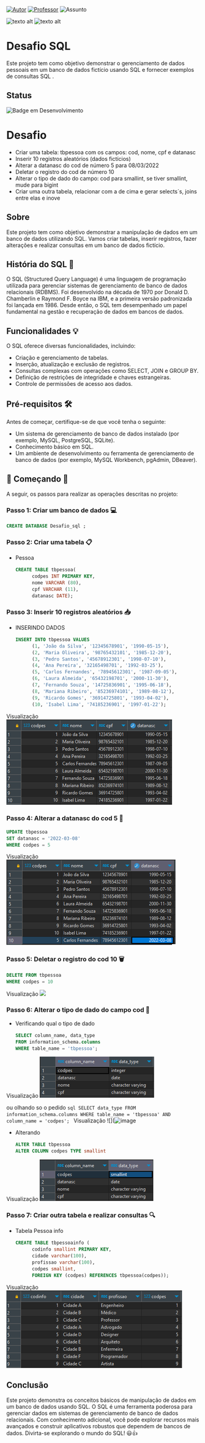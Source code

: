 [![Autor](https://img.shields.io/badge/Autor-AlanBilly-blue.svg)](https://www.linkedin.com/in/alanbillyteixeirareis)
[![Professor](https://img.shields.io/badge/Professor-AlexSouza-red.svg)](https://github.com/aasouzaconsult) 
![Assunto](https://img.shields.io/badge/Assunto-SQL-yellow.svg)
<!-- Imagem redimensionada -->
<img src="https://digitalcollege.com.br/wp-content/webp-express/webp-images/uploads/2022/05/logo-digital.png.webp" alt="texto alt" width="300">

<!-- Imagem redimensionada -->
<img src="https://itforum.com.br/wp-content/uploads/2018/05/dataanalytics_1193397784-2.jpg?x17029" alt="texto alt" width="600">

# Desafio SQL
Este projeto tem como objetivo demonstrar o gerenciamento de dados pessoais em um banco de dados fictício usando SQL e fornecer exemplos de consultas SQL  .

## Status
![Badge em Desenvolvimento](https://img.shields.io/static/v1?label=STATUS&message=FINALIZADO&color=GREEN&style=for-the-badge)

# Desafio

- Criar uma tabela: tbpessoa com os campos: cod, nome, cpf e datanasc
- Inserir 10 registros aleatórios (dados fictícios)
- Alterar a datanasc do cod de número 5 para 08/03/2022
- Deletar o registro do cod de número 10
- Alterar o tipo de dado do campo: cod para smallint, se tiver smallint, 
mude para bigint
- Criar uma outra tabela, relacionar com a de cima e gerar 
selects´s, joins entre elas e inove

## Sobre
Este projeto tem como objetivo demonstrar a manipulação de dados em um banco de dados utilizando SQL. Vamos criar tabelas, inserir registros, fazer alterações e realizar consultas em um banco de dados fictício.

## História do SQL 📜
O SQL (Structured Query Language) é uma linguagem de programação utilizada para gerenciar sistemas de gerenciamento de banco de dados relacionais (RDBMS). Foi desenvolvido na década de 1970 por Donald D. Chamberlin e Raymond F. Boyce na IBM, e a primeira versão padronizada foi lançada em 1986. Desde então, o SQL tem desempenhado um papel fundamental na gestão e recuperação de dados em bancos de dados.

## Funcionalidades 💡
O SQL oferece diversas funcionalidades, incluindo:
- Criação e gerenciamento de tabelas.
- Inserção, atualização e exclusão de registros.
- Consultas complexas com operações como SELECT, JOIN e GROUP BY.
- Definição de restrições de integridade e chaves estrangeiras.
- Controle de permissões de acesso aos dados.

## Pré-requisitos 🛠️
Antes de começar, certifique-se de que você tenha o seguinte:
- Um sistema de gerenciamento de banco de dados instalado (por exemplo, MySQL, PostgreSQL, SQLite).
- Conhecimento básico em SQL.
- Um ambiente de desenvolvimento ou ferramenta de gerenciamento de banco de dados (por exemplo, MySQL Workbench, pgAdmin, DBeaver).

## 🏁 Começando 🚀
A seguir, os passos para realizar as operações descritas no projeto:

### Passo 1: Criar um banco de dados :computer:
```sql
CREATE DATABASE Desafio_sql ;
```

### Passo 2: Criar uma tabela 📋
  - Pessoa
    ```sql
    CREATE TABLE tbpessoa(
          codpes INT PRIMARY KEY, 
          nome VARCHAR (80),
          cpf VARCHAR (11),
          datanasc DATE);  
    ```
### Passo 3: Inserir 10 registros aleatórios 📥
 - INSERINDO DADOS
    ```sql
    INSERT INTO tbpessoa VALUES
          (1, 'João da Silva', '12345678901', '1990-05-15'),
          (2, 'Maria Oliveira', '98765432101', '1985-12-20'),
          (3, 'Pedro Santos', '45678912301', '1998-07-10'),
          (4, 'Ana Pereira', '32165498701', '1992-03-25'),
          (5, 'Carlos Fernandes', '78945612301', '1987-09-05'),
          (6, 'Laura Almeida', '65432198701', '2000-11-30'),
          (7, 'Fernando Souza', '14725836901', '1995-06-18'),
          (8, 'Mariana Ribeiro', '85236974101', '1989-08-12'),
          (9, 'Ricardo Gomes', '36914725801', '1993-04-02'),
          (10, 'Isabel Lima', '74185236901', '1997-01-22');
    ```
Visualização 
![](https://github.com/billyanalytics/Desafio_sql/blob/main/Imagem/Tabela%20Pessoa.png?raw=true)

### Passo 4: Alterar a datanasc do cod 5 🔄
```sql
UPDATE tbpessoa
SET datanasc = '2022-03-08'
WHERE codpes = 5
```
Visualização 
![](https://github.com/billyanalytics/Desafio_sql/blob/main/Imagem/Altera%C3%A7%C3%A3o%20de%20dados.png?raw=true)

### Passo 5: Deletar o registro do cod 10 🗑️
``` sql
DELETE FROM tbpessoa
WHERE codpes = 10
```
Visualização
![](https://github.com/billyanalytics/Desafio_sql/blob/main/Imagem/exclus%C3%A3o%20da%20linha.png?raw=true)

### Passo 6: Alterar o tipo de dado do campo cod 🔢
 - Verificando qual o tipo de dado
    ```sql
    SELECT column_name, data_type
    FROM information_schema.columns
    WHERE table_name = 'tbpessoa';
    ```
Visualização
![](https://github.com/billyanalytics/Desafio_sql/blob/main/Imagem/verifica%C3%A7%C3%A3o%201.png?raw=truee)
 
ou olhando so o pedido
    ```sql
    SELECT data_type
    FROM information_schema.columns
    WHERE table_name = 'tbpessoa' AND column_name = 'codpes';
    ```
Visualização
![](![image](https://github.com/billyanalytics/Desafio_sql/assets/142853508/40aafb89-5cf7-42d5-a854-3002cf1323b9)

 - Alterando
    ```sql
    ALTER TABLE tbpessoa
    ALTER COLUMN codpes TYPE smallint
    ```
Visualização
![](https://github.com/billyanalytics/Desafio_sql/blob/main/Imagem/Dado%20alterado.png?raw=true)
       
### Passo 7: Criar outra tabela e realizar consultas 🔍 
  - Tabela Pessoa info
    ```sql
    CREATE TABLE tbpessoainfo (
          codinfo smallint PRIMARY KEY,
          cidade varchar(100),
          profissao varchar(100),
          codpes smallint,
          FOREIGN KEY (codpes) REFERENCES tbpessoa(codpes));
    ```
Visualização
![](https://github.com/billyanalytics/Desafio_sql/blob/main/Imagem/Tabela%20Pessoa%20Info.png?raw=true)


## Conclusão
Este projeto demonstra os conceitos básicos de manipulação de dados em um banco de dados usando SQL. O SQL é uma ferramenta poderosa para gerenciar dados em sistemas de gerenciamento de banco de dados relacionais. Com conhecimento adicional, você pode explorar recursos mais avançados e construir aplicativos robustos que dependem de bancos de dados. Divirta-se explorando o mundo do SQL! 😃👍

